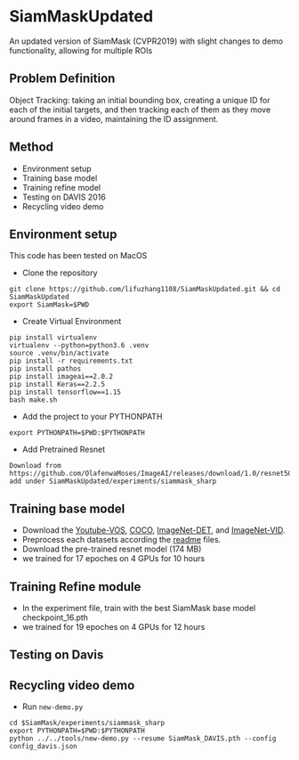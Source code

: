 # SiamMaskUpdated
An updated version of SiamMask (CVPR2019) with slight changes to demo functionality, allowing for multiple ROIs

## Problem Definition
Object Tracking: taking an initial bounding box, creating a unique ID for each of the initial targets, and then tracking each of them as they move around frames in a video, maintaining the ID assignment.

## Method
- Environment setup
- Training base model
- Training refine model
- Testing on DAVIS 2016
- Recycling video demo
## Environment setup
This code has been tested on MacOS

- Clone the repository 
```
git clone https://github.com/lifuzhang1108/SiamMaskUpdated.git && cd SiamMaskUpdated
export SiamMask=$PWD
```
- Create Virtual Environment
```
pip install virtualenv
virtualenv --python=python3.6 .venv
source .venv/bin/activate
pip install -r requirements.txt
pip install pathos
pip install imageai==2.0.2
pip install Keras==2.2.5
pip install tensorflow==1.15
bash make.sh
```
- Add the project to your PYTHONPATH
```
export PYTHONPATH=$PWD:$PYTHONPATH
```
- Add Pretrained Resnet
```
Download from https://github.com/OlafenwaMoses/ImageAI/releases/download/1.0/resnet50_coco_best_v2.0.1.h5
add under SiamMaskUpdated/experiments/siammask_sharp
```
## Training base model
- Download the [Youtube-VOS](https://youtube-vos.org/dataset/download/), 
[COCO](http://cocodataset.org/#download), 
[ImageNet-DET](http://image-net.org/challenges/LSVRC/2015/), 
and [ImageNet-VID](http://image-net.org/challenges/LSVRC/2015/).
- Preprocess each datasets according the [readme](data/coco/readme.md) files.
- Download the pre-trained resnet model (174 MB)
- we trained for 17 epoches on 4 GPUs for 10 hours

## Training Refine module
- In the experiment file, train with the best SiamMask base model checkpoint_16.pth
- we trained for 19 epoches on 4 GPUs for 12 hours

## Testing on Davis

## Recycling video demo


- Run `new-demo.py`

```shell
cd $SiamMask/experiments/siammask_sharp
export PYTHONPATH=$PWD:$PYTHONPATH
python ../../tools/new-demo.py --resume SiamMask_DAVIS.pth --config config_davis.json
```

